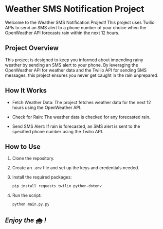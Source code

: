 # Weather SMS Notification Project

Welcome to the Weather SMS Notification Project! This project uses Twilio APIs to send an SMS alert to a phone number of your choice when the OpenWeather API forecasts rain within the next 12 hours.

## Project Overview

This project is designed to keep you informed about impending rainy weather by sending an SMS alert to your phone. By leveraging the OpenWeather API for weather data and the Twilio API for sending SMS messages, this project ensures you never get caught in the rain unprepared.

## How It Works

- Fetch Weather Data: The project fetches weather data for the next 12 hours using the OpenWeather API.

- Check for Rain: The weather data is checked for any forecasted rain.

- Send SMS Alert: If rain is forecasted, an SMS alert is sent to the specified phone number using the Twilio API.

## How to Use

1. Clone the repository.

2. Create an `.env` file and set up the keys and credentials needed.

3. Install the required packages:
    ```bash
    pip install requests twilio python-dotenv
    ```

4. Run the script:
    ```bash
    python main.py.py
    ```

## *Enjoy the* 🌧️ *!*